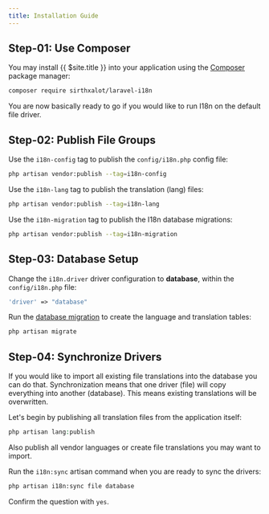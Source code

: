```yaml
---
title: Installation Guide
---
```


Step-01: Use Composer
--------------------------------------------------------------------------------

You may install {{ $site.title }} into your application using the 
[Composer] package manager:

``` sh
composer require sirthxalot/laravel-i18n
```

You are now basically ready to go if you would like to run I18n 
on the default file driver.

Step-02: Publish File Groups
--------------------------------------------------------------------------------

Use the `i18n-config` tag to publish the `config/i18n.php` config file:

``` sh
php artisan vendor:publish --tag=i18n-config
```

Use the `i18n-lang` tag to publish the translation (lang) files:

``` sh
php artisan vendor:publish --tag=i18n-lang
```

Use the `i18n-migration` tag to publish the I18n database 
migrations:

``` sh
php artisan vendor:publish --tag=i18n-migration
```

Step-03: Database Setup
--------------------------------------------------------------------------------

Change the `i18n.driver` driver configuration to **database**, 
within the `config/i18n.php` file:

``` php
'driver' => "database"
```

Run the [database migration] to create the language and translation 
tables:

``` sh
php artisan migrate
```

Step-04: Synchronize Drivers
--------------------------------------------------------------------------------

If you would like to import all existing file translations into 
the database you can do that. Synchronization means that one driver 
(file) will copy everything into another (database). This means 
existing translations will be overwritten.

Let's begin by publishing all translation files from the application 
itself:

``` php
php artisan lang:publish
```

Also publish all vendor languages or create file translations you 
may want to import.

Run the `i18n:sync` artisan command when you are ready to sync 
the drivers:

``` sh
php artisan i18n:sync file database
```

Confirm the question with `yes`.

<!--                            that's all folks!                            -->

[composer]: https://getcomposer.org/
[database migration]: https://laravel.com/docs/10.x/migrations